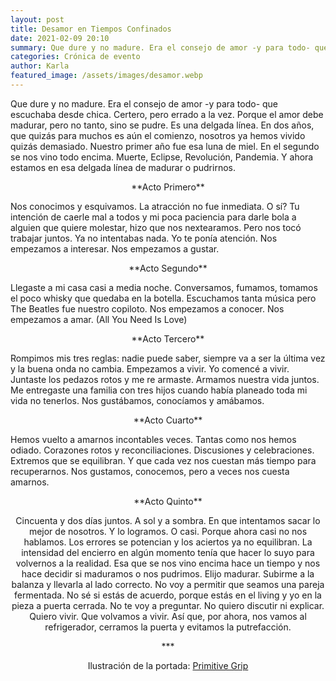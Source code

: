 ```yaml
---
layout: post
title: Desamor en Tiempos Confinados
date: 2021-02-09 20:10
summary: Que dure y no madure. Era el consejo de amor -y para todo- que escuchaba desde chica. Certero, pero errado a la vez. Porque el amor debe madurar, pero no tanto, sino se pudre. Es una delgada línea.
categories: Crónica de evento
author: Karla
featured_image: /assets/images/desamor.webp
---
```


Que dure y no madure.
Era el consejo de amor -y para todo- que escuchaba desde chica.
Certero, pero errado a la vez.
Porque el amor debe madurar, pero no tanto, sino se pudre.
Es una delgada línea.
En dos años, que quizás para muchos es aún el comienzo, nosotros ya hemos vivido quizás  demasiado.
Nuestro primer año fue esa luna de miel.
En el segundo se nos vino todo encima.
Muerte, Eclipse, Revolución, Pandemia.
Y ahora estamos en esa delgada línea de madurar o pudrirnos.

<center>**Acto Primero**</center>

Nos conocimos y esquivamos.
La atracción no fue inmediata.
O sí?
Tu intención de caerle mal a todos y mi poca paciencia para darle bola a alguien que quiere  molestar, hizo que nos nextearamos.
Pero nos tocó trabajar juntos.
Ya no intentabas nada. Yo te ponía atención.
Nos empezamos a interesar.
Nos empezamos a gustar.


<center>**Acto Segundo**</center>


Llegaste a mi casa casi a media noche.
Conversamos, fumamos, tomamos el poco whisky que quedaba en la botella. Escuchamos tanta música pero The Beatles fue nuestro copiloto.
Nos empezamos a conocer.
Nos empezamos a amar.
(All You Need Is Love)


<center>**Acto Tercero**</center>


Rompimos mis tres reglas: nadie puede saber, siempre va a ser la última vez y la buena onda no cambia.
Empezamos a vivir.
Yo comencé a vivir.
Juntaste los pedazos rotos y me re armaste.
Armamos nuestra vida juntos.
Me entregaste una familia con tres hijos cuando había planeado toda mi vida no tenerlos. Nos gustábamos, conocíamos y amábamos.


<center>**Acto Cuarto**</center>


Hemos vuelto a amarnos incontables veces.
Tantas como nos hemos odiado.
Corazones rotos y reconciliaciones. Discusiones y celebraciones.
Extremos que se equilibran. Y que cada vez nos cuestan más tiempo para recuperarnos. Nos gustamos, conocemos, pero a veces nos cuesta amarnos.


<center>**Acto Quinto**<center>


Cincuenta y dos días juntos. A sol y a sombra. En que intentamos sacar lo mejor de nosotros. Y lo logramos. O casi.
Porque ahora casi no nos hablamos.
Los errores se potencian y los aciertos ya no equilibran.
La intensidad del encierro en algún momento tenía que hacer lo suyo para volvernos a la  realidad. Esa que se nos vino encima hace un tiempo y nos hace decidir si maduramos o nos  pudrimos.
Elijo madurar.
Subirme a la balanza y llevarla al lado correcto.
No voy a permitir que seamos una pareja fermentada.
No sé si estás de acuerdo, porque estás en el living y yo en la pieza a puerta cerrada. No te voy a preguntar. No quiero discutir ni explicar.
Quiero vivir. Que volvamos a vivir.
Así  que,  por  ahora,  nos  vamos  al  refrigerador,  cerramos  la  puerta  y  evitamos  la putrefacción.




<center> *** </center>

Ilustración de la portada: [Primitive Grip](https://www.primitivegrip.com/)
